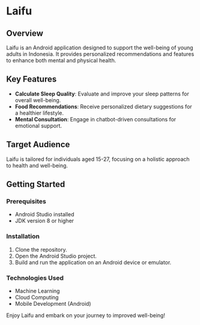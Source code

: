 # Laifu

## Overview

Laifu is an Android application designed to support the well-being of young adults in Indonesia. It provides personalized recommendations and features to enhance both mental and physical health.

## Key Features

- **Calculate Sleep Quality**: Evaluate and improve your sleep patterns for overall well-being.
- **Food Recommendations**: Receive personalized dietary suggestions for a healthier lifestyle.
- **Mental Consultation**: Engage in chatbot-driven consultations for emotional support.

## Target Audience

Laifu is tailored for individuals aged 15-27, focusing on a holistic approach to health and well-being.

## Getting Started

### Prerequisites

- Android Studio installed
- JDK version 8 or higher

### Installation

1. Clone the repository.
2. Open the Android Studio project.
3. Build and run the application on an Android device or emulator.

### Technologies Used

- Machine Learning
- Cloud Computing
- Mobile Development (Android)

Enjoy Laifu and embark on your journey to improved well-being!
